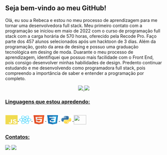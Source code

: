 ## Seja bem-vindo ao meu GitHub!
<p style= align= justify>
Olá, eu sou a Rebeca e estou no meu processo de aprendizagem para me tornar uma desenvolvedora full stack. Meu primeiro contato com a programação se iniciou em maio de 2022 com o curso de programação full stack com a carga horária de 570 horas, oferecido pela Recode Pro. Faço parte dos 457 alunos selecionados após um hacktoon de 3 dias.
Além da programação, gosto da area de desing e possuo uma graduação tecnológica em desing de moda.
Duarante o meu processo de aprendizagem, identifiquei que possuo mais facilidade com o Front End, pois consigo desenvolver minhas habilidades de design.
Predento continuar estudando e me desenvolvendo como programadora full stack, pois compreendo a importância de saber e entender a programação por completo.
<div align="center">
  <a href="https://github.com/rebecafrutuoso">
  <img height="150em" src="https://github-readme-stats.vercel.app/api?username=rebecafrutuoso&show_icons=true&theme=radical&include_all_commits=true&count_private=true"/>
  <img height="150em" src="https://github-readme-stats.vercel.app/api/top-langs/?username=rebecafrutuoso&layout=compact&langs_count=7&theme=radical"/>
</div>
 <h3>Linguagens que estou apredendo:</h3>
<div style="display: inline_block"><br>
  <img align="center"  height="30" width="40" src="https://raw.githubusercontent.com/devicons/devicon/master/icons/javascript/javascript-plain.svg">
  <img align="center"  height="30" width="40" src="https://raw.githubusercontent.com/devicons/devicon/master/icons/react/react-original.svg">
  <img align="center"  height="30" width="40" src="https://raw.githubusercontent.com/devicons/devicon/master/icons/html5/html5-original.svg">
  <img align="center"  height="30" width="40" src="https://raw.githubusercontent.com/devicons/devicon/master/icons/css3/css3-original.svg">
  <img align="center"  height="30" width="40" src="https://raw.githubusercontent.com/devicons/devicon/master/icons/python/python-original.svg">
  <img align="center"  height="30" width="40" src=https://github.com/simple-icons/simple-icons/blob/develop/icons/bootstrap.svg">
   </div>
  
  ##
<div> 
<h3> Contatos: </h3>
  <a href = "mailto:rebecacosta.012@gmail.com"><img src="https://img.shields.io/badge/-Gmail-%23333?style=for-the-badge&logo=gmail&logoColor=white" target="_blank"></a>
  <a href="https://www.linkedin.com/" target="_blank"><img src="https://img.shields.io/badge/-LinkedIn-%230077B5?style=for-the-badge&logo=linkedin&logoColor=white" target="_blank"></a> 
 
 
</div>
 
